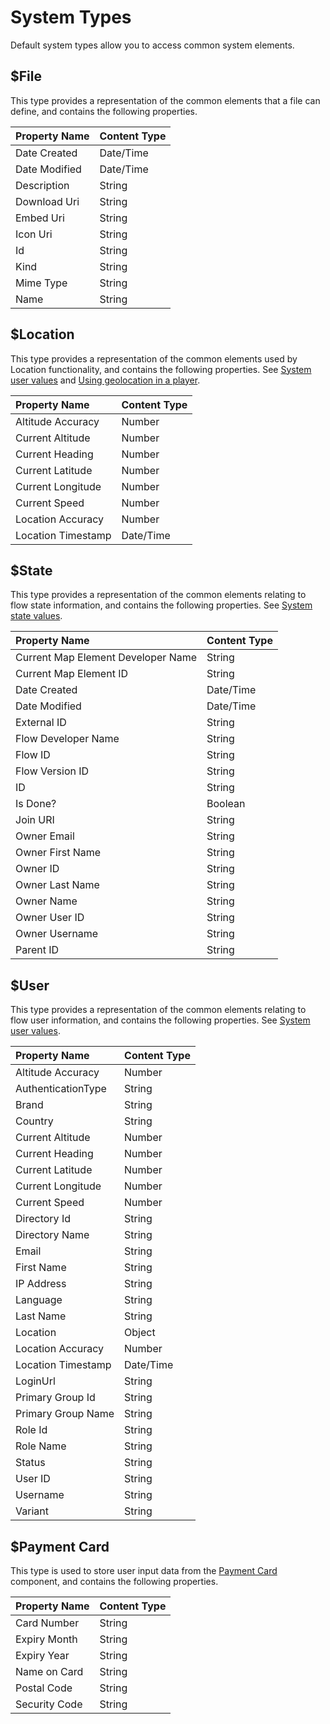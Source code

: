# System Types

<head>
  <meta name="guidename" content="Flow"/>
  <meta name="context" content="GUID-d5418044-1ac0-4d01-9485-5ebd06ab7f8e"/>
</head>


Default system types allow you to access common system elements.

## $File 

This type provides a representation of the common elements that a file can define, and contains the following properties.

|Property Name|Content Type|
|:------------|------------|
|Date Created|Date/Time|
|Date Modified|Date/Time|
|Description|String|
|Download Uri|String|
|Embed Uri|String|
|Icon Uri|String|
|Id|String|
|Kind|String|
|Mime Type|String|
|Name|String|

## $Location 

This type provides a representation of the common elements used by Location functionality, and contains the following properties. See [System user values](r-flo-Values_System_User_Values_d9728e25-86de-4d77-8246-a04031fe6b63.md) and [Using geolocation in a player](c-flo-Players_Localization_f69770b6-9414-46bd-a6da-68d078855a4b.md).

|Property Name|Content Type|
|:------------|------------|
|Altitude Accuracy|Number|
|Current Altitude|Number|
|Current Heading|Number|
|Current Latitude|Number|
|Current Longitude|Number|
|Current Speed|Number|
|Location Accuracy|Number|
|Location Timestamp|Date/Time|

## $State 

This type provides a representation of the common elements relating to flow state information, and contains the following properties. See [System state values](r-flo-Values_System_State_Values_0e184acc-ec85-4922-b06b-07a5d6966fa0.md).

|Property Name|Content Type|
|:------------|------------|
|Current Map Element Developer Name|String|
|Current Map Element ID|String|
|Date Created|Date/Time|
|Date Modified|Date/Time|
|External ID|String|
|Flow Developer Name|String|
|Flow ID|String|
|Flow Version ID|String|
|ID|String|
|Is Done?|Boolean|
|Join URI|String|
|Owner Email|String|
|Owner First Name|String|
|Owner ID|String|
|Owner Last Name|String|
|Owner Name|String|
|Owner User ID|String|
|Owner Username|String|
|Parent ID|String|

## $User 

This type provides a representation of the common elements relating to flow user information, and contains the following properties. See [System user values](r-flo-Values_System_User_Values_d9728e25-86de-4d77-8246-a04031fe6b63.md).

|Property Name|Content Type|
|:------------|------------|
|Altitude Accuracy|Number|
|AuthenticationType|String|
|Brand|String|
|Country|String|
|Current Altitude|Number|
|Current Heading|Number|
|Current Latitude|Number|
|Current Longitude|Number|
|Current Speed|Number|
|Directory Id|String|
|Directory Name|String|
|Email|String|
|First Name|String|
|IP Address|String|
|Language|String|
|Last Name|String|
|Location|Object|
|Location Accuracy|Number|
|Location Timestamp|Date/Time|
|LoginUrl|String|
|Primary Group Id|String|
|Primary Group Name|String|
|Role Id|String|
|Role Name|String|
|Status|String|
|User ID|String|
|Username|String|
|Variant|String|

## $Payment Card 

This type is used to store user input data from the [Payment Card](flo-pcard_c992dbb6-300e-4129-927c-1860613f6e75.md) component, and contains the following properties.

|Property Name|Content Type|
|:------------|------------|
|Card Number|String|
|Expiry Month|String|
|Expiry Year|String|
|Name on Card|String|
|Postal Code|String|
|Security Code|String|